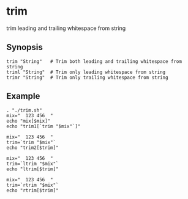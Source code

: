 # trim

trim leading and trailing whitespace from string

## Synopsis
```console
trim "String"   # Trim both leading and trailing whitespace from string
triml "String"  # Trim only leading whitespace from string
trimr "String"  # Trim only trailing whitespace from string
```

## Example
```shell
. "./trim.sh"
mix="  123 456  "
echo "mix[$mix]"
echo "trim1[`trim "$mix"`]"
       
mix="  123 456  "
trim=`trim "$mix"`
echo "trim2[$trim]"
      
mix="  123 456  "
trim=`ltrim "$mix"`
echo "ltrim[$trim]"

mix="  123 456  "
trim=`rtrim "$mix"`
echo "rtrim[$trim]"
```
